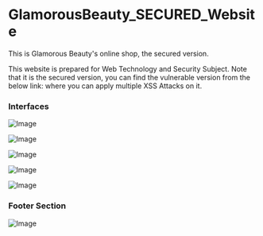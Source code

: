 # GlamorousBeauty_SECURED_Website
This is Glamorous Beauty's online shop, the secured version.

This website is prepared for Web Technology and Security Subject.
Note that it is the secured version, you can find the vulnerable version from the below link: 
where you can apply multiple XSS Attacks on it. 



### Interfaces 



![Image](https://user-images.githubusercontent.com/126624918/243452047-ae234da8-c756-4e7d-8791-0b965c18138d.png)



![Image](https://user-images.githubusercontent.com/126624918/243452118-0b8ea540-0f18-4fb3-87dc-2afcf878049a.png)




![Image](https://user-images.githubusercontent.com/126624918/243452144-a6bb85b4-c5ae-425f-818a-cac34baeca0c.png)



![Image](https://user-images.githubusercontent.com/126624918/243452296-d5276166-7fcf-4a20-840a-d9fe43f4790e.png)




![Image](https://user-images.githubusercontent.com/126624918/243452317-f7e2bfb6-66d1-4918-9552-6732db20f83d.png)




### Footer Section


![Image](https://user-images.githubusercontent.com/126624918/243452226-90d2ae47-e2b0-4b9e-a2c6-d10f4c6993d9.png)

